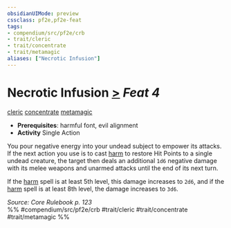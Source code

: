 ```yaml
---
obsidianUIMode: preview
cssclass: pf2e,pf2e-feat
tags:
- compendium/src/pf2e/crb
- trait/cleric
- trait/concentrate
- trait/metamagic
aliases: ["Necrotic Infusion"]
---
```

# Necrotic Infusion  [>](/rules/core-rulebook/chapter-9-playing-the-game.md#Actions "Single Action") *Feat 4*  
[cleric](/rules/traits/cleric.md)  [concentrate](/rules/traits/concentrate.md)  [metamagic](/rules/traits/metamagic.md)  

- **Prerequisites**: harmful font, evil alignment
- **Activity** Single Action

You pour negative energy into your undead subject to empower its attacks. If the next action you use is to cast [harm](/compendium/spells/harm.md) to restore Hit Points to a single undead creature, the target then deals an additional `1d6` negative damage with its melee weapons and unarmed attacks until the end of its next turn.

If the [harm](/compendium/spells/harm.md) spell is at least 5th level, this damage increases to `2d6`, and if the [harm](/compendium/spells/harm.md) spell is at least 8th level, the damage increases to `3d6`.

*Source: Core Rulebook p. 123*  
%% #compendium/src/pf2e/crb #trait/cleric #trait/concentrate #trait/metamagic %%